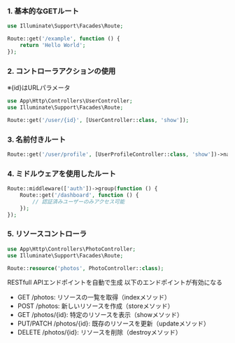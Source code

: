 ### 1. 基本的なGETルート

```php
use Illuminate\Support\Facades\Route;

Route::get('/example', function () {
    return 'Hello World';
});
```

### 2. コントローラアクションの使用

※{id}はURLパラメータ

```php
use App\Http\Controllers\UserController;
use Illuminate\Support\Facades\Route;

Route::get('/user/{id}', [UserController::class, 'show']);
```

### 3. 名前付きルート

```php
Route::get('/user/profile', [UserProfileController::class, 'show'])->name('profile');
```

### 4. ミドルウェアを使用したルート

```php
Route::middleware(['auth'])->group(function () {
    Route::get('/dashboard', function () {
        // 認証済みユーザーのみアクセス可能
    });
});
```

### 5. リソースコントローラ

```php
use App\Http\Controllers\PhotoController;
use Illuminate\Support\Facades\Route;

Route::resource('photos', PhotoController::class);
```

RESTfull APIエンドポイントを自動で生成
以下のエンドポイントが有効になる

- GET /photos: リソースの一覧を取得（indexメソッド）
- POST /photos: 新しいリソースを作成（storeメソッド）
- GET /photos/{id}: 特定のリソースを表示（showメソッド）
- PUT/PATCH /photos/{id}: 既存のリソースを更新（updateメソッド）
- DELETE /photos/{id}: リソースを削除（destroyメソッド）
